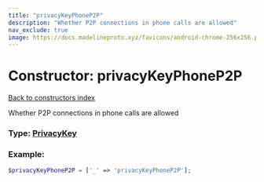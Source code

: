 ```yaml
---
title: "privacyKeyPhoneP2P"
description: "Whether P2P connections in phone calls are allowed"
nav_exclude: true
image: https://docs.madelineproto.xyz/favicons/android-chrome-256x256.png
---
```

# Constructor: privacyKeyPhoneP2P  
[Back to constructors index](/API_docs/constructors/index.md)



Whether P2P connections in phone calls are allowed




### Type: [PrivacyKey](/API_docs/types/PrivacyKey.md)


### Example:

```php
$privacyKeyPhoneP2P = ['_' => 'privacyKeyPhoneP2P'];
```  
